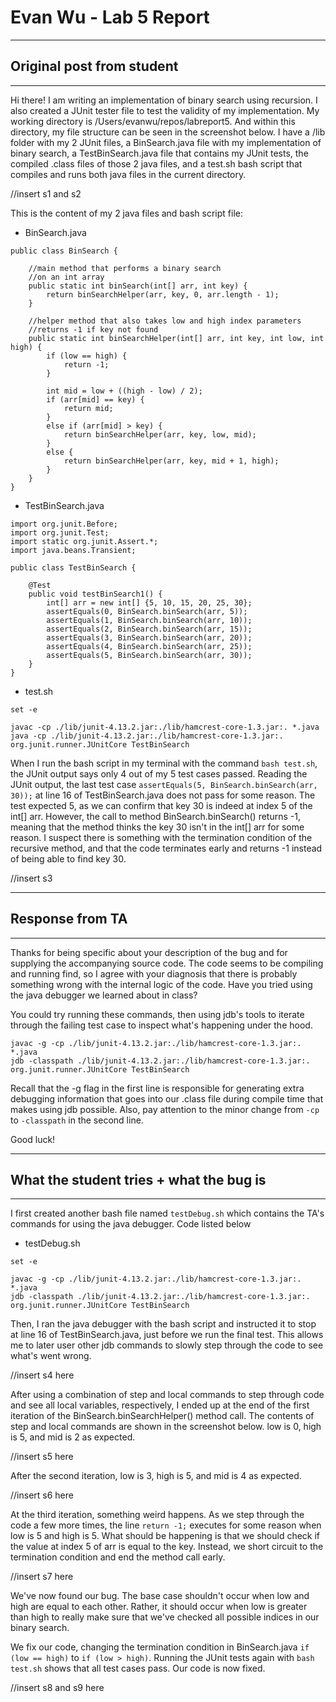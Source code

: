 # Evan Wu - Lab 5 Report
---
## Original post from student
---

Hi there! I am writing an implementation of binary search using recursion. I also created a JUnit tester file to test the validity of my implementation. 
My working directory is /Users/evanwu/repos/labreport5. And within this directory, my file structure can be seen in the screenshot below. I have a /lib folder with my 2 JUnit files, 
a BinSearch.java file with my implementation of binary search, a TestBinSearch.java file that contains my JUnit tests, the compiled .class files of those 2 java files, and a test.sh bash script
that compiles and runs both java files in the current directory.

//insert s1 and s2

This is the content of my 2 java files and bash script file:

- BinSearch.java
```
public class BinSearch {

    //main method that performs a binary search
    //on an int array
    public static int binSearch(int[] arr, int key) {
        return binSearchHelper(arr, key, 0, arr.length - 1);
    }
    
    //helper method that also takes low and high index parameters
    //returns -1 if key not found
    public static int binSearchHelper(int[] arr, int key, int low, int high) {
        if (low == high) {
            return -1;
        }

        int mid = low + ((high - low) / 2);
        if (arr[mid] == key) {
            return mid;
        }
        else if (arr[mid] > key) {
            return binSearchHelper(arr, key, low, mid);
        }
        else {
            return binSearchHelper(arr, key, mid + 1, high);
        }
    }
}
```

- TestBinSearch.java
```
import org.junit.Before;
import org.junit.Test;
import static org.junit.Assert.*;
import java.beans.Transient;

public class TestBinSearch {

    @Test
    public void testBinSearch1() {
        int[] arr = new int[] {5, 10, 15, 20, 25, 30};
        assertEquals(0, BinSearch.binSearch(arr, 5));
        assertEquals(1, BinSearch.binSearch(arr, 10));
        assertEquals(2, BinSearch.binSearch(arr, 15));
        assertEquals(3, BinSearch.binSearch(arr, 20));
        assertEquals(4, BinSearch.binSearch(arr, 25));
        assertEquals(5, BinSearch.binSearch(arr, 30));
    }
}
```

- test.sh
```
set -e

javac -cp ./lib/junit-4.13.2.jar:./lib/hamcrest-core-1.3.jar:. *.java
java -cp ./lib/junit-4.13.2.jar:./lib/hamcrest-core-1.3.jar:. org.junit.runner.JUnitCore TestBinSearch
```

When I run the bash script in my terminal with the command `bash test.sh`, the JUnit output says only 4 out of my 5 test cases passed. 
Reading the JUnit output, the last test case `assertEquals(5, BinSearch.binSearch(arr, 30));` at line 16 of TestBinSearch.java does not pass for some reason. 
The test expected 5, as we can confirm that key 30 is indeed at index 5 of the int[] arr. However, the call to method BinSearch.binSearch() returns -1, meaning that the method thinks
the key 30 isn't in the int[] arr for some reason. I suspect there is something with the termination condition of the recursive method, and that the code terminates early and returns -1 
instead of being able to find key 30. 

//insert s3

---
## Response from TA
---

Thanks for being specific about your description of the bug and for supplying the accompanying source code. The code seems to be compiling and running find, so I agree with your diagnosis 
that there is probably something wrong with the internal logic of the code. Have you tried using the java debugger we learned about in class?


You could try running these commands, then using jdb's tools to iterate through the failing test case to inspect what's happening under the hood. 

```
javac -g -cp ./lib/junit-4.13.2.jar:./lib/hamcrest-core-1.3.jar:. *.java
jdb -classpath ./lib/junit-4.13.2.jar:./lib/hamcrest-core-1.3.jar:. org.junit.runner.JUnitCore TestBinSearch
```

Recall that the -g flag in the first line is responsible for generating extra debugging information that goes into our .class file during compile time that makes using jdb possible.
Also, pay attention to the minor change from `-cp` to `-classpath` in the second line. 

Good luck!

---
## What the student tries + what the bug is
---

I first created another bash file named `testDebug.sh` which contains the TA's commands for using the java debugger. Code listed below

- testDebug.sh
```
set -e

javac -g -cp ./lib/junit-4.13.2.jar:./lib/hamcrest-core-1.3.jar:. *.java
jdb -classpath ./lib/junit-4.13.2.jar:./lib/hamcrest-core-1.3.jar:. org.junit.runner.JUnitCore TestBinSearch
```

Then, I ran the java debugger with the bash script and instructed it to stop at line 16 of TestBinSearch.java, just before we run the final test. This allows me to later user other jdb
commands to slowly step through the code to see what's went wrong.

//insert s4 here

After using a combination of step and local commands to step through code and see all local variables, respectively, 
I ended up at the end of the first iteration of the BinSearch.binSearchHelper() method call. The contents of step and local commands are shown in the screenshot below. 
low is 0, high is 5, and mid is 2 as expected.

//insert s5 here

After the second iteration, low is 3, high is 5, and mid is 4 as expected.

//insert s6 here

At the third iteration, something weird happens. As we step through the code a few more times, the line `return -1;` executes for some reason when 
low is 5 and high is 5. What should be happening is that we should check if the value at index 5 of arr is equal to the key. Instead, we short circuit to the termination condition 
and end the method call early. 

//insert s7 here

We've now found our bug. The base case shouldn't occur when low and high are equal to each other. Rather, it should occur when low is greater than high to really make sure that we've 
checked all possible indices in our binary search.

We fix our code, changing the termination condition in BinSearch.java `if (low == high)` to `if (low > high)`. Running the JUnit tests again with `bash test.sh` shows that all test cases pass.
Our code is now fixed.

//insert s8 and s9 here

